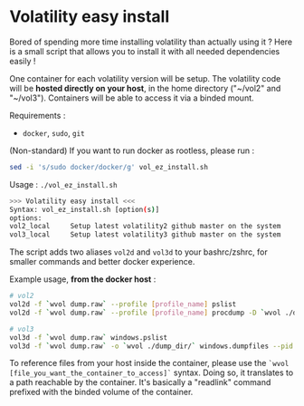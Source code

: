 # Volatility easy install

Bored of spending more time installing volatility than actually using it ? Here is a small script that allows you to install it with all needed dependencies easily !

One container for each volatility version will be setup. The volatility code will be **hosted directly on your host**, in the home directory ("\~/vol2" and "\~/vol3"). Containers will be able to access it via a binded mount.


Requirements :

- `docker`, `sudo`, `git`

(Non-standard) If you want to run docker as rootless, please run :

```sh
sed -i 's/sudo docker/docker/g' vol_ez_install.sh
```

Usage : `./vol_ez_install.sh`

```sh
>>> Volatility easy install <<<
Syntax: vol_ez_install.sh [option(s)]
options:
vol2_local     Setup latest volatility2 github master on the system
vol3_local     Setup latest volatility3 github master on the system
```

The script adds two aliases `vol2d` and `vol3d` to your bashrc/zshrc, for smaller commands and better docker experience.

Example usage, **from the docker host** :

```sh
# vol2
vol2d -f `wvol dump.raw` --profile [profile_name] pslist
vol2d -f `wvol dump.raw` --profile [profile_name] procdump -D `wvol ./dump_dir/` -p [pid]

# vol3
vol3d -f `wvol dump.raw` windows.pslist
vol3d -f `wvol dump.raw` -o `wvol ./dump_dir/` windows.dumpfiles --pid [pid]
```

To reference files from your host inside the container, please use the ``` `wvol [file_you_want_the_container_to_access]` ``` syntax. Doing so, it translates to a path reachable by the container. It's basically a "readlink" command prefixed with the binded volume of the container.
